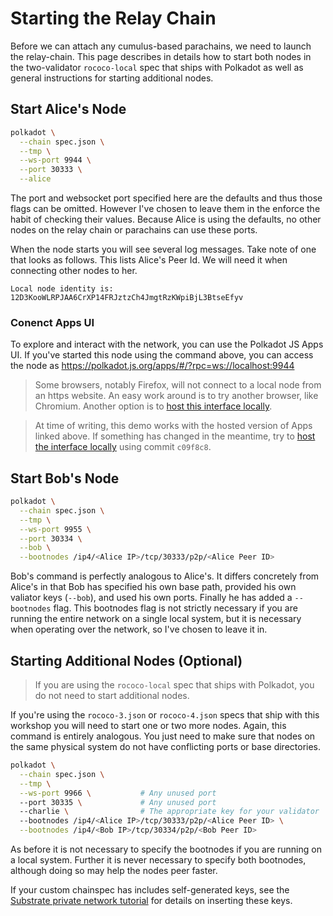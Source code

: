 # Starting the Relay Chain

Before we can attach any cumulus-based parachains, we need to launch the relay-chain. This page describes in details how
to start both nodes in the two-validator `rococo-local` spec that ships with Polkadot as well as general instructions
for starting additional nodes.

## Start Alice's Node

```bash
polkadot \
  --chain spec.json \
  --tmp \
  --ws-port 9944 \
  --port 30333 \
  --alice
```

The port and websocket port specified here are the defaults and thus those flags can be omitted. However I've chosen to
leave them in the enforce the habit of checking their values. Because Alice is using the defaults, no other nodes on the
relay chain or parachains can use these ports.

When the node starts you will see several log messages. Take note of one that looks as follows. This lists Alice's Peer
Id. We will need it when connecting other nodes to her.

```
Local node identity is: 12D3KooWLRPJAA6CrXP14FRJztzCh4JmgtRzKWpiBjL3BtseEfyv
```

### Conenct Apps UI

To explore and interact with the network, you can use the Polkadot JS Apps UI. If you've started this node using the
command above, you can access the node as https://polkadot.js.org/apps/#/?rpc=ws://localhost:9944

> Some browsers, notably Firefox, will not connect to a local node from an https website. An easy work around is to try
> another browser, like Chromium. Another option is to
> [host this interface locally](https://github.com/polkadot-js/apps#development).

> At time of writing, this demo works with the hosted version of Apps linked above. If something has changed in the
> meantime, try to [host the interface locally](https://github.com/polkadot-js/apps#development) using commit `c09f8c8`.

## Start Bob's Node

```bash
polkadot \
  --chain spec.json \
  --tmp \
  --ws-port 9955 \
  --port 30334 \
  --bob \
  --bootnodes /ip4/<Alice IP>/tcp/30333/p2p/<Alice Peer ID>
```

Bob's command is perfectly analogous to Alice's. It differs concretely from Alice's in that Bob has specified his own
base path, provided his own valiator keys (`--bob`), and used his own ports. Finally he has added a `--bootnodes` flag.
This bootnodes flag is not strictly necessary if you are running the entire network on a single local system, but it is
necessary when operating over the network, so I've chosen to leave it in.

## Starting Additional Nodes (Optional)

> If you are using the `rococo-local` spec that ships with Polkadot, you do not need to start additional nodes.

If you're using the `rococo-3.json` or `rococo-4.json` specs that ship with this workshop you will need to start one or
two more nodes. Again, this command is entirely analogous. You just need to make sure that nodes on the same physical
system do not have conflicting ports or base directories.

```bash
polkadot \
  --chain spec.json \
  --tmp \
  --ws-port 9966 \           # Any unused port
  --port 30335 \             # Any unused port
  --charlie \                # The appropriate key for your validator
  --bootnodes /ip4/<Alice IP>/tcp/30333/p2p/<Alice Peer ID> \
  --bootnodes /ip4/<Bob IP>/tcp/30334/p2p/<Bob Peer ID>
```

As before it is not necessary to specify the bootnodes if you are running on a local system. Further it is never
necessary to specify both bootnodes, although doing so may help the nodes peer faster.

If your custom chainspec has includes self-generated keys, see the
[Substrate private network tutorial](https://substrate.dev/docs/en/tutorials/start-a-private-network/customchain#add-keys-to-keystore)
for details on inserting these keys.
